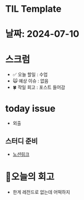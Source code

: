 # TIL Template

# 날짜: 2024-07-10

# 스크럼
- ✅ 오늘 할일 : 수업
- 🙀 예상 이슈 : 없음
- 🍀 작일 회고 : 포스트 들어감

# today issue
- 외출


## 스터디 준비
- [노션링크](https://www.notion.so/goorm/veronica-a0ed1b1f39004f9f87c95b113324b94e?pvs=4)

# 🎱오늘의 회고
- 한게 레전드로 없는데 어떡하지